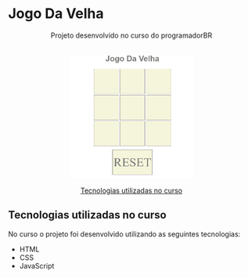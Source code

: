 # Jogo Da Velha

<div align="center">
Projeto desenvolvido no curso do programadorBR
</div>

</br>

<p align="center">
  <img alt="gifJogoDaVelha" src="./assets/gifJogoDaVelha.gif" width="50%">
</p>

<p align="center">
  <a href="#tecnologias-utilizadas-no-curso">Tecnologias utilizadas no curso</a>
</p>

## Tecnologias utilizadas no curso

No curso o projeto foi desenvolvido utilizando as seguintes tecnologias:

- HTML
- CSS
- JavaScript
